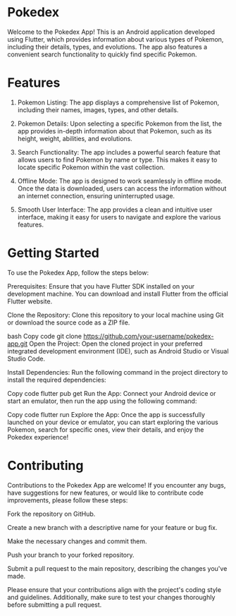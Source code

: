 # Pokedex

Welcome to the Pokedex App! This is an Android application developed using Flutter, which provides information about various types of Pokemon, including their details, types, and evolutions. The app also features a convenient search functionality to quickly find specific Pokemon.

# Features
1. Pokemon Listing: The app displays a comprehensive list of Pokemon, including their names, images, types, and other details.

2. Pokemon Details: Upon selecting a specific Pokemon from the list, the app provides in-depth information about that Pokemon, such as its height, weight, abilities, and evolutions.

3. Search Functionality: The app includes a powerful search feature that allows users to find Pokemon by name or type. This makes it easy to locate specific Pokemon within the vast collection.

4. Offline Mode: The app is designed to work seamlessly in offline mode. Once the data is downloaded, users can access the information without an internet connection, ensuring uninterrupted usage.

5. Smooth User Interface: The app provides a clean and intuitive user interface, making it easy for users to navigate and explore the various features.

# Getting Started
To use the Pokedex App, follow the steps below:

Prerequisites: Ensure that you have Flutter SDK installed on your development machine. You can download and install Flutter from the official Flutter website.

Clone the Repository: Clone this repository to your local machine using Git or download the source code as a ZIP file.

bash
Copy code
git clone https://github.com/your-username/pokedex-app.git
Open the Project: Open the cloned project in your preferred integrated development environment (IDE), such as Android Studio or Visual Studio Code.

Install Dependencies: Run the following command in the project directory to install the required dependencies:


Copy code
flutter pub get
Run the App: Connect your Android device or start an emulator, then run the app using the following command:


Copy code
flutter run
Explore the App: Once the app is successfully launched on your device or emulator, you can start exploring the various Pokemon, search for specific ones, view their details, and enjoy the Pokedex experience!

# Contributing
Contributions to the Pokedex App are welcome! If you encounter any bugs, have suggestions for new features, or would like to contribute code improvements, please follow these steps:

Fork the repository on GitHub.

Create a new branch with a descriptive name for your feature or bug fix.

Make the necessary changes and commit them.

Push your branch to your forked repository.

Submit a pull request to the main repository, describing the changes you've made.

Please ensure that your contributions align with the project's coding style and guidelines. Additionally, make sure to test your changes thoroughly before submitting a pull request.
